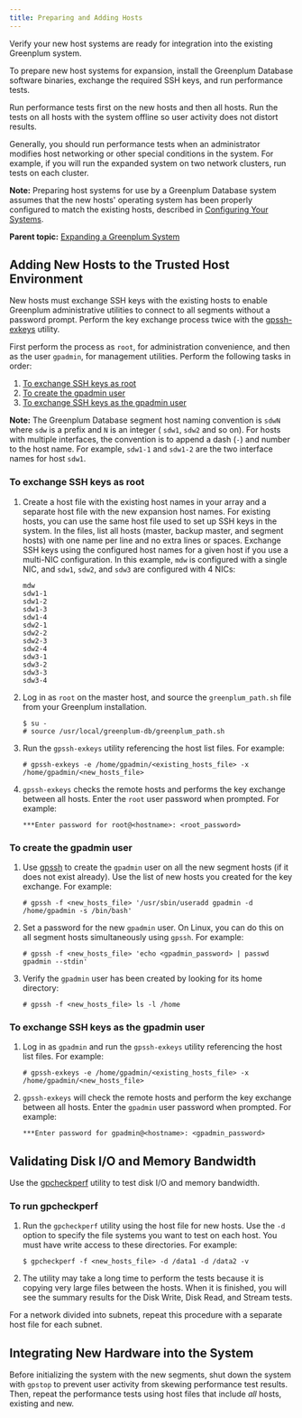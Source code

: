 ```yaml
---
title: Preparing and Adding Hosts 
---
```


Verify your new host systems are ready for integration into the existing Greenplum system.

To prepare new host systems for expansion, install the Greenplum Database software binaries, exchange the required SSH keys, and run performance tests.

Run performance tests first on the new hosts and then all hosts. Run the tests on all hosts with the system offline so user activity does not distort results.

Generally, you should run performance tests when an administrator modifies host networking or other special conditions in the system. For example, if you will run the expanded system on two network clusters, run tests on each cluster.

**Note:** Preparing host systems for use by a Greenplum Database system assumes that the new hosts' operating system has been properly configured to match the existing hosts, described in [Configuring Your Systems](../../install_guide/prep_os.html).

**Parent topic:** [Expanding a Greenplum System](../expand/expand-main.html)

## <a id="topic18"></a>Adding New Hosts to the Trusted Host Environment 

New hosts must exchange SSH keys with the existing hosts to enable Greenplum administrative utilities to connect to all segments without a password prompt. Perform the key exchange process twice with the [gpssh-exkeys](../../utility_guide/ref/gpssh-exkeys.html) utility.

First perform the process as `root`, for administration convenience, and then as the user `gpadmin`, for management utilities. Perform the following tasks in order:

1.  [To exchange SSH keys as root](#no160715)
2.  [To create the gpadmin user](#no160595)
3.  [To exchange SSH keys as the gpadmin user](#sshexch_gpadmin)

**Note:** The Greenplum Database segment host naming convention is `sdwN` where `sdw` is a prefix and `N` is an integer \( `sdw1`, `sdw2` and so on\). For hosts with multiple interfaces, the convention is to append a dash \(`-`\) and number to the host name. For example, `sdw1-1` and `sdw1-2` are the two interface names for host `sdw1`.

### <a id="no160715"></a>To exchange SSH keys as root 

1.  Create a host file with the existing host names in your array and a separate host file with the new expansion host names. For existing hosts, you can use the same host file used to set up SSH keys in the system. In the files, list all hosts \(master, backup master, and segment hosts\) with one name per line and no extra lines or spaces. Exchange SSH keys using the configured host names for a given host if you use a multi-NIC configuration. In this example, `mdw` is configured with a single NIC, and `sdw1`, `sdw2`, and `sdw3` are configured with 4 NICs:

    ```
    mdw
    sdw1-1
    sdw1-2
    sdw1-3
    sdw1-4
    sdw2-1
    sdw2-2
    sdw2-3
    sdw2-4
    sdw3-1
    sdw3-2
    sdw3-3
    sdw3-4
    ```

2.  Log in as `root` on the master host, and source the `greenplum_path.sh` file from your Greenplum installation.

    ```
    $ su - 
    # source /usr/local/greenplum-db/greenplum_path.sh
    ```

3.  Run the `gpssh-exkeys` utility referencing the host list files. For example:

    ```
    # gpssh-exkeys -e /home/gpadmin/<existing_hosts_file> -x 
    /home/gpadmin/<new_hosts_file>
    ```

4.  `gpssh-exkeys` checks the remote hosts and performs the key exchange between all hosts. Enter the `root` user password when prompted. For example:

    ```
    ***Enter password for root@<hostname>: <root_password>
    ```


### <a id="no160595"></a>To create the gpadmin user 

1.  Use [gpssh](../../utility_guide/ref/gpssh.html) to create the `gpadmin` user on all the new segment hosts \(if it does not exist already\). Use the list of new hosts you created for the key exchange. For example:

    ```
    # gpssh -f <new_hosts_file> '/usr/sbin/useradd gpadmin -d 
    /home/gpadmin -s /bin/bash'
    ```

2.  Set a password for the new `gpadmin` user. On Linux, you can do this on all segment hosts simultaneously using `gpssh`. For example:

    ```
    # gpssh -f <new_hosts_file> 'echo <gpadmin_password> | passwd 
    gpadmin --stdin'
    ```

3.  Verify the `gpadmin` user has been created by looking for its home directory:

    ```
    # gpssh -f <new_hosts_file> ls -l /home
    ```


### <a id="sshexch_gpadmin"></a>To exchange SSH keys as the gpadmin user 

1.  Log in as `gpadmin` and run the `gpssh-exkeys` utility referencing the host list files. For example:

    ```
    # gpssh-exkeys -e /home/gpadmin/<existing_hosts_file> -x 
    /home/gpadmin/<new_hosts_file>
    ```

2.  `gpssh-exkeys` will check the remote hosts and perform the key exchange between all hosts. Enter the `gpadmin` user password when prompted. For example:

    ```
    ***Enter password for gpadmin@<hostname>: <gpadmin_password>
    ```


## <a id="topic20"></a>Validating Disk I/O and Memory Bandwidth 

Use the [gpcheckperf](../../utility_guide/ref/gpcheckperf.html) utility to test disk I/O and memory bandwidth.

### <a id="no159247"></a>To run gpcheckperf 

1.  Run the `gpcheckperf` utility using the host file for new hosts. Use the `-d` option to specify the file systems you want to test on each host. You must have write access to these directories. For example:

    ```
    $ gpcheckperf -f <new_hosts_file> -d /data1 -d /data2 -v 
    ```

2.  The utility may take a long time to perform the tests because it is copying very large files between the hosts. When it is finished, you will see the summary results for the Disk Write, Disk Read, and Stream tests.

For a network divided into subnets, repeat this procedure with a separate host file for each subnet.

## <a id="topic21"></a>Integrating New Hardware into the System 

Before initializing the system with the new segments, shut down the system with `gpstop` to prevent user activity from skewing performance test results. Then, repeat the performance tests using host files that include *all* hosts, existing and new.

